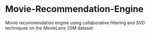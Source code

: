 # Movie-Recommendation-Engine
Movie recommendation engine using collaborative filtering and SVD techniques on the MovieLens 20M dataset.
